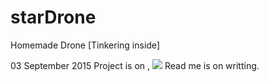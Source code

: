 # starDrone
Homemade Drone [Tinkering inside]

03 September 2015
Project is on ,
<img src = https://pbs.twimg.com/media/CN_dg8UWgAAKCNN.jpg></img>
Read me is on writting.

